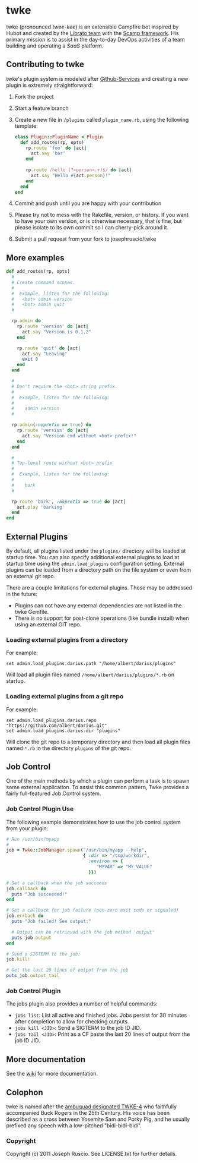 # twke

twke (pronounced *twee-kee*) is an extensible Campfire bot inspired by
Hubot and created by the [Librato team](http://librato.com) 
with the [Scamp framework](https://github.com/wjessop/Scamp).
His primary mission is to assist in the day-to-day DevOps activities of
a team building and operating a *SaaS* platform.

## Contributing to twke
twke's plugin system is modeled after
[Github-Services](https://github.com/github/github-services) and
creating a new plugin is extremely straightforward:

1. Fork the project
1. Start a feature branch
1. Create a new file in `/plugins` called `plugin_name.rb`, using the
following template:

    ```ruby
    class Plugin::PluginName < Plugin
      def add_routes(rp, opts)
        rp.route 'foo' do |act|
          act.say 'bar'
        end
        
        rp.route /hello (?<person>.+)$/ do |act|
          act.say "Hello #{act.person}!"
        end
      end
    end
    ```
1. Commit and push until you are happy with your contribution
1. Please try not to mess with the Rakefile, version, or history. If you want to have your own version, or is otherwise necessary, that is fine, but please isolate to its own commit so I can cherry-pick around it.
1. Submit a pull request from your fork to josephruscio/twke

## More examples

```ruby
def add_routes(rp, opts)
  #
  # Create command scopes.
  #
  #  Example, listen for the following:
  #   <bot> admin version
  #   <bot> admin quit
  #

  rp.admin do
    rp.route 'version' do |act|
      act.say "Version is 0.1.2"
    end

    rp.route 'quit' do |act|
      act.say "Leaving"
      exit 0
    end
  end

  #
  # Don't require the <bot> string prefix.
  #
  #  Example, listen for the following:
  #
  #    admin version
  #

  rp.admin(:noprefix => true) do
    rp.route 'version' do |act|
      act.say "Version cmd without <bot> prefix!"
    end
  end

  #
  # Top-level route without <bot> prefix
  #
  #  Example, listen for the following:
  #
  #    bark
  #

  rp.route 'bark', :noprefix => true do |act|
    act.play 'barking'
  end
end
```

## External Plugins

By default, all plugins listed under the `plugins/` directory will be
loaded at startup time. You can also specify additional external
plugins to load at startup time using the `admin.load_plugins`
configuration setting. External plugins can be loaded from a directory
path on the file system or even from an external git repo.

There are a couple limitations for external plugins. These may be
addressed in the future:

 * Plugins can not have any external dependencies are not listed in the
   twke Gemfile.
 * There is no support for post-clone operations (like bundle install)
   when using an external GIT repo.

### Loading external plugins from a directory

For example:

```
set admin.load_plugins.darius.path "/home/albert/darius/plugins"
```

Will load all plugin files named `/home/albert/darius/plugins/*.rb` on
startup.

### Loading external plugins from a git repo

For example:

```
set admin.load_plugins.darius.repo "https://github.com/albert/darius.git"
set admin.load_plugins.darius.dir "plugins"
```

Will clone the git repo to a temporary directory and then load all
plugin files named `*.rb` in the directory `plugins` of the git
repo.


## Job Control

One of the main methods by which a plugin can perform a task is to
spawn some external application. To assist this common pattern, Twke
provides a fairly full-featured Job Control system.

### Job Control Plugin Use

The following example demonstrates how to use the job control system
from your plugin:

```ruby
# Run /usr/bin/myapp
#
job = Twke::JobManager.spawn("/usr/bin/myapp --help", 
                             { :dir => "/tmp/workdir",
                               :environ => {
                                  "MYVAR" => "MY_VALUE"
                               }})

# Set a callback when the job succeeds
job.callback do
  puts "Job succeeded!"
end

# Set a callback for job failure (non-zero exit code or signaled)
job.errback do
  puts "Job failed! See output:"

  # Output can be retrieved with the job method 'output'
  puts job.output
end

# Send a SIGTERM to the job:
job.kill!

# Get the last 20 lines of output from the job
puts job.output_tail
```

### Job Control Plugin

The jobs plugin also provides a number of helpful commands:

 * `jobs list`: List all active and finished jobs. Jobs persist for 30
   minutes after completion to allow for checking outputs.
 * `jobs kill <JID>`: Send a SIGTERM to the job ID JID.
 * `jobs tail <JID>`: Print as a CF paste the last 20 lines of output
   from the job ID JID.

## More documentation

See the [wiki](https://github.com/josephruscio/twke/wiki) for more documentation.

## Colophon

twke is named after the [ambuquad designated
TWKE-4](https://secure.wikimedia.org/wikipedia/en/wiki/Twiki) who
faithfully accompanied Buck Rogers in the 25th Century. His
voice has been described as a cross between Yosemite Sam and Porky Pig,
and he usually prefixed any speech with a low-pitched "bidi-bidi-bidi".

### Copyright

Copyright (c) 2011 Joseph Ruscio. See LICENSE.txt for
further details.
